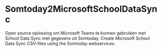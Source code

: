 # Somtoday2MicrosoftSchoolDataSync
Open source oplossing om Microsoft Teams te kunnen gebruiken met School Data Sync met gegevens uit Somtoday. Create Microsoft School Data Sync CSV-files using the Somtoday webservices. 
